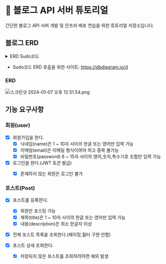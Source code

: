 # 🚀 블로그 API 서버 튜토리얼
간단한 블로그 API 서버 개발 및 인프라 배포 연습을 위한 튜토리얼 저장소입니다. 

## 블로그 ERD

<details>
  <summary>ERD Sudo코드</summary>

    Table users {
    id integer [primary key]
    name varchar(255) [not null]
    email varchar(255) [unique, not null]
    password varchar(255) [not null]
    }
    
    Table posts {
    id integer [primary key]
    title varchar(255) [not null]
    description text [not null]
    user_id integer
    }
    
    
    Ref: users.id < posts.user_id 
</details>

- Sudo코드 ERD 추출을 위한 사이트: https://dbdiagram.io/d

### ERD
![스크린샷 2024-01-07 오후 12.51.54.png](..%2F..%2F%EC%8A%A4%ED%81%AC%EB%A6%B0%EC%83%B7%202024-01-07%20%EC%98%A4%ED%9B%84%2012.51.54.png)


## 기능 요구사항

### 회원(user)
- [x] 회원가입을 한다.
  - [x] 닉네임(name)은 1 ~ 10자 사이의 한글 또는 영어만 입력 가능
  - [x] 이메일(email)은 이메일 형식이여야 하고 중복 불가능
  - [x] 비밀번호(password) 6 ~ 15자 사이의 영어,숫자,특수기호 조합만 입력 가능

- [x] 로그인을 한다.(JWT 토큰 발급)
  - [x] 존재하지 않는 회원은 로그인 불가


### 포스트(Post)
- [x] 포스트를 등록한다.
  - [x] 회원만 포스팅 가능
  - [x] 제목(title)은 1 ~ 10자 사이의 한글 또는 영어만 입력 가능
  - [x] 내용(description)은 최소 한글자 이상

- [x] 전체 포스트 목록을 조회한다.(페이징,필터 구현 안함)
  
- [x] 포스트 상세 조회한다. 
  - [x] 저장되지 않은 포스트를 조회하려하면 예외 발생